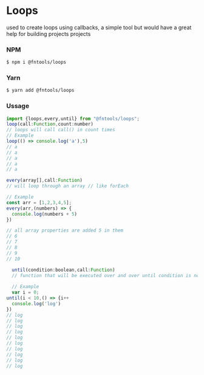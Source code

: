 <!DOCTYPE html>
<html lang="en">
<head>
  <meta charset="UTF-8">
  <meta name="viewport" content="width=device-width, initial-scale=1.0">
  <meta http-equiv="X-UA-Compatible" content="ie=edge">
  <title>Loops</title>
</head>
<body>
  <h1 class="main">
  Loops 
  </h1>
  <p> used to create loops using callbacks, a simple tool but would have a great help for building projects projects</p>
  
  
  ### NPM 
  ```bash
  $ npm i @fntools/loops
  ```
  
  ### Yarn
  ```bash
  $ yarn add @fntools/loops
  ```
  
  ### Ussage 
  ```javascript 
  import {loops,every,until} from "@fntools/loops";
  loop(call:Function,count:number)
  // loops will call call() in count times
  // Example 
  loop(() => console.log('a'),5)
  // a
  // a 
  // a 
  // a 
  // a
  
  every(array[],call:Function) 
  // will loop through an array // like forEach
  
  // Example 
  const arr = [1,2,3,4,5];
  every(arr,(numbers) => {
    console.log(numbers + 5)
  })
  
  // all array properties are added 5 in them 
  // 6 
  // 7 
  // 8 
  // 9
  // 10
  
    until(condition:boolean,call:Function)
    // function that will be executed over and over until condition is no longer true
    
    // Example 
    var i = 0;
  until(i < 10,() => {i++
    console.log('log')
  }) 
  // log 
  // log 
  // log 
  // log 
  // log 
  // log 
  // log 
  // log 
  // log 
  // log 
  ```
  
</body>
</html>
